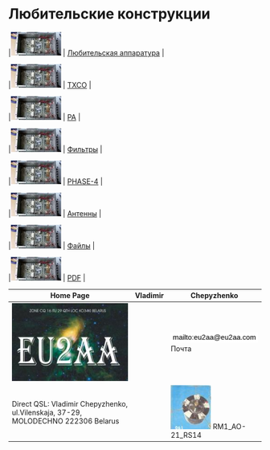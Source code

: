 # Любительские конструкции

|![](photo/PA1.jpg) | [Любительская аппаратура](AmRig.md) |

|![](photo/PA1.jpg) | [TXCO](TXCO.md) |

|![](photo/PA1.jpg) | [PA](PA.md) |

|![](photo/PA1.jpg) | [Фильтры](FIL.md) |

|![](photo/PA1.jpg) | [PHASE-4](P4.md) |

|![](photo/PA1.jpg) | [Антенны](Ant.md) |

|![](photo/PA1.jpg) | [Файлы](FILES.md) |

|![](photo/PA1.jpg) | [PDF](PDF.md) |

| Home Page | Vladimir | Chepyzhenko |
| ------------- | ------------- | ------------- |
|![QSL](photo/22.jpg) | |![mailto](photo/mailto3.png) Почта  |
| Direct QSL: Vladimir Chepyzhenko, ul.Vilenskaja, 37-29, MOLODECHNO 222306 Belarus | |[![RM1_AO-21_RS14](photo/28.jpg)](http://eu2aa.qrz.ru) RM1_AO-21_RS14 |

  

